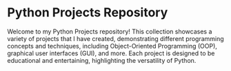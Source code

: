 # Python Projects Repository

Welcome to my Python Projects repository! This collection showcases a variety of projects that I have created, demonstrating different programming concepts and techniques, including Object-Oriented Programming (OOP), graphical user interfaces (GUI), and more. Each project is designed to be educational and entertaining, highlighting the versatility of Python.
